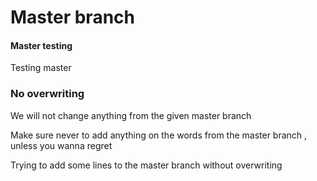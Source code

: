 # Master branch

#### Master testing
Testing master

### No overwriting
We will not change anything from the given master branch

Make sure never to add anything on the words from the master branch
, unless you wanna regret

Trying to add some lines to the master branch without overwriting

